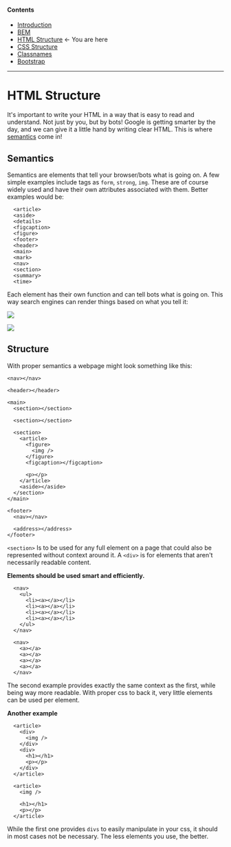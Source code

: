#### Contents
- [Introduction](readme.md)
- [BEM](bem.md)
- [HTML Structure](htmlstructure.md) <- You are here
- [CSS Structure](cssstructure.md)
- [Classnames](classnames.md)
- [Bootstrap](bootstrap.md)
----

# HTML Structure
It's important to write your HTML in a way that is easy to read and understand. Not just by you, but by bots! Google is getting smarter by the day, and we can give it a little hand by writing clear HTML. This is where [semantics](http://www.hongkiat.com/blog/freebies-web-designer-oct-2015/) come in!

## Semantics
Semantics are elements that tell your browser/bots what is going on. A few simple examples include tags as `form`, `strong`, `img`. These are of course widely used and have their own attributes associated with them. Better examples would be:

```
  <article>
  <aside>
  <details>
  <figcaption>
  <figure>
  <footer>
  <header>
  <main>
  <mark>
  <nav>
  <section>
  <summary>
  <time>
```

Each element has their own function and can tell bots what is going on. This way search engines can render things based on what you tell it:

![](http://i.imgur.com/BLQ52x8.png)

![](http://i.imgur.com/5X6cDjF.png)

## Structure

With proper semantics a webpage might look something like this:
```
<nav></nav>

<header></header>

<main>
  <section></section>

  <section></section>

  <section>
    <article>
      <figure>
        <img />
      </figure>
      <figcaption></figcaption>

      <p></p>    
    </article>
    <aside></aside>
  </section>
</main>

<footer>
  <nav></nav>

  <address></address>
</footer>
```

`<section>` Is to be used for any full element on a page that could also be represented without context around it. A `<div>` is for elements that aren't necessarily readable content.

**Elements should be used smart and efficiently.**
```
  <nav>
    <ul>
      <li><a></a></li>
      <li><a></a></li>
      <li><a></a></li>
      <li><a></a></li>
    </ul>
  </nav>
```
```
  <nav>
    <a></a>
    <a></a>
    <a></a>
    <a></a>
  </nav>
```

The second example provides exactly the same context as the first, while being way more readable. With proper css to back it, very little elements can be used per element.

**Another example**
```
  <article>
    <div>
      <img />
    </div>
    <div>
      <h1></h1>
      <p></p>
    </div>
  </article>
```
```
  <article>
    <img />

    <h1></h1>
    <p></p>
  </article>
```

While the first one provides `divs` to easily manipulate in your css, it should in most cases not be necessary. The less elements you use, the better.
